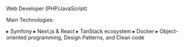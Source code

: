 Web Developer (PHP/JavaScript)

Main Technologies:

▸ Symfony
▸ Next.js & React
▸ TanStack ecosystem
▸ Docker
▸ Object-oriented programming, Design Patterns, and Clean code

